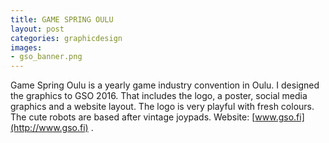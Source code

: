 ```yaml
---
title: GAME SPRING OULU
layout: post
categories: graphicdesign
images:
- gso_banner.png
---
```


Game Spring Oulu is a yearly game industry convention in Oulu. I designed the graphics to GSO 2016. That includes the logo, a poster, social media graphics and a website layout. The logo is very playful with fresh colours. The cute robots are based after vintage joypads. Website: [www.gso.fi](http://www.gso.fi)
.